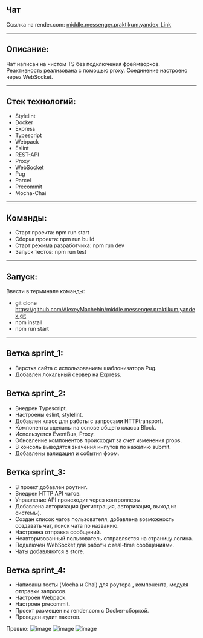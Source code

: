 ## Чат

Ссылка на render.com: [middle.messenger.praktikum.yandex_Link](https://messenger-tvcr.onrender.com)

***

## Описание:
Чат написан на чистом TS без подключения фреймворков. Реактивность реализована с помощью proxy. Соединение настроено через WebSocket.

***

## Стек технологий:
* Stylelint
* Docker
* Express
* Typescript
* Webpack
* Eslint
* REST-API
* Proxy
* WebSocket
* Pug
* Parcel
* Precommit
* Mocha-Chai

***

## Команды:
* Старт проекта: npm run start
* Сборка проекта: npm run build
* Старт режима разработчика: npm run dev
* Запуск тестов: npm run test

***

## Запуск:
Ввести в терминале команды:
* git clone https://github.com/AlexeyMachehin/middle.messenger.praktikum.yandex.git
* npm install
* npm run start

***

## Ветка sprint_1:
* Верстка сайта с использованием шаблонизатора Pug. 
* Добавлен локальный сервер на Express.

## Ветка sprint_2:
* Внедрен Typescript. 
* Настроены eslint, stylelint. 
* Добавлен класс для работы с запросами HTTPtransport.
* Компоненты сделаны на основе общего класса Block. 
* Используется EventBus, Proxy. 
* Обновление компонентов происходит за счет изменения props.
* В консоль выводятся значения инпутов по нажатию submit. 
* Добавлены валидация и события форм.

## Ветка sprint_3:
* В проект добавлен роутинг. 
* Внедрен HTTP API чатов. 
* Управление API происходит через контроллеры. 
* Добавлена авторизация (регистрация, авторизация, выход из системы). 
* Создан список чатов пользователя, добавлена возможность создавать чат, поиск чата по названию. 
* Настроена отправка сообщений. 
* Неавторизованный пользователь отправляется на страницу логина.
* Подключен WebSocket для работы с real-time сообщениями. 
* Чаты добавляются в store.

## Ветка sprint_4:
* Написаны тесты (Mocha и Chai) для роутера , компонента, модуля отправки запросов.
* Настроен  Webpack.
* Настроен precommit.
* Проект размещен на render.com с Docker-сборкой.
* Проведен аудит пакетов.

Превью:
![image](https://user-images.githubusercontent.com/99137228/222716400-9bd7cbdd-5518-455d-8cf3-bf74eb33001b.png)
![image](https://user-images.githubusercontent.com/99137228/222716457-c45677e8-5a52-4201-aee8-a0206344a086.png)
![image](https://user-images.githubusercontent.com/99137228/222716644-ae72a34b-cd3f-42e4-bdf5-e1529ff3edfd.png)

